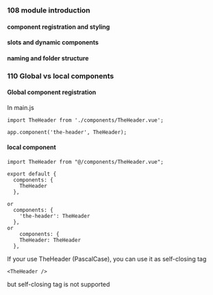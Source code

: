 ### 108 module introduction

#### component registration and styling

#### slots and dynamic components

#### naming and folder structure

### 110 Global vs local components

#### Global component registration

In main.js

```
import TheHeader from './components/TheHeader.vue';

app.component('the-header', TheHeader);
```

#### local component

```
import TheHeader from "@/components/TheHeader.vue";

export default {
  components: {
    TheHeader
  },
  
or
  components: {
    'the-header': TheHeader
  },
or  
    components: {
    TheHeader: TheHeader
  },
```

If your use TheHeader (PascalCase), you can use it as self-closing tag

```
<TheHeader />
```

but self-closing tag is not supported 
